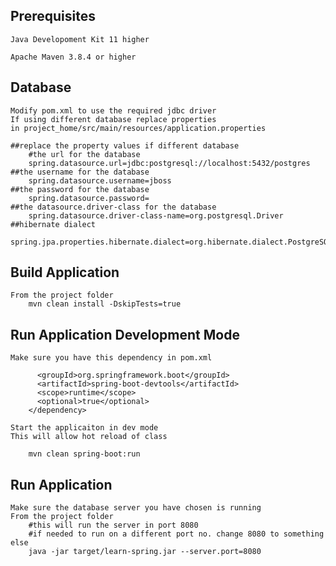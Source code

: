 Prerequisites
--
    Java Developoment Kit 11 higher
    
    Apache Maven 3.8.4 or higher

Database
--
    Modify pom.xml to use the required jdbc driver
    If using different database replace properties
    in project_home/src/main/resources/application.properties
```
##replace the property values if different database
    #the url for the database
    spring.datasource.url=jdbc:postgresql://localhost:5432/postgres
##the username for the database
    spring.datasource.username=jboss
##the password for the database
    spring.datasource.password=   
##the datasource.driver-class for the database
    spring.datasource.driver-class-name=org.postgresql.Driver           
##hibernate dialect
    spring.jpa.properties.hibernate.dialect=org.hibernate.dialect.PostgreSQL82Dialect
```
Build Application
--
    From the project folder
        mvn clean install -DskipTests=true
        
Run Application Development Mode
---
    Make sure you have this dependency in pom.xml
```   <dependency>
      <groupId>org.springframework.boot</groupId>
      <artifactId>spring-boot-devtools</artifactId>
      <scope>runtime</scope>
      <optional>true</optional>
    </dependency>
 ```
  
    Start the applicaiton in dev mode
    This will allow hot reload of class

```
    mvn clean spring-boot:run
```    
Run Application
--
    Make sure the database server you have chosen is running
    From the project folder
        #this will run the server in port 8080 
        #if needed to run on a different port no. change 8080 to something else
        java -jar target/learn-spring.jar --server.port=8080
        
  


